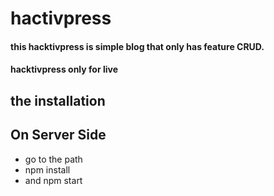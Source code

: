 # hactivpress
#### this hacktivpress is simple blog that only has feature CRUD.
#### hacktivpress only for live

## the installation
## On Server Side
* go to the path
* npm install
* and npm start

